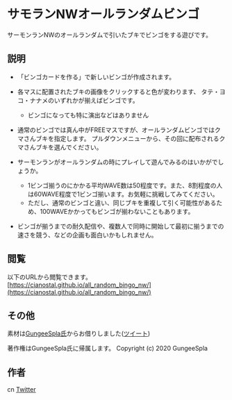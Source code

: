 サモランNWオールランダムビンゴ
====

サーモンランNWのオールランダムで引いたブキでビンゴをする遊びです。

## 説明

- 「ビンゴカードを作る」で新しいビンゴが作成されます。
- 各マスに配置されたブキの画像をクリックすると色が変わります、
タテ・ヨコ・ナナメのいずれかが揃えばビンゴです。
  - ビンゴになっても特に演出などはありません

- 通常のビンゴでは真ん中がFREEマスですが、オールランダムビンゴではクマさんブキを指定します。
プルダウンメニューから、その回に配布されるクマさんブキを選んでください。

- サーモンランがオールランダムの時にプレイして遊んでみるのはいかがでしょうか。
  - 1ビンゴ揃うのにかかる平均WAVE数は50程度です。また、8割程度の人は60WAVE程度で1ビンゴ揃います。お気軽に挑戦してみてください。
  - ただし、通常のビンゴと違い、同じブキを重複して引く可能性があるため、100WAVEかかってもビンゴが揃わないこともあります。

- ビンゴが揃うまでの耐久配信や、複数人で同時に開始して最初に揃うまでの速さを競う、などの企画も面白いかもしれません。

## 閲覧

以下のURLから閲覧できます。  
[https://cianostal.github.io/all_random_bingo_nw/](https://cianostal.github.io/all_random_bingo_nw/)

## その他

素材は[GungeeSpla氏](https://twitter.com/GungeeSpla)からお借りしました([ツイート](https://twitter.com/GungeeSpla/status/1618991301831307265))

著作権はGungeeSpla氏に帰属します。
Copyright (c) 2020 GungeeSpla

## 作者

cn [Twitter](https://twitter.com/cn_iine)
